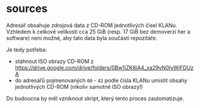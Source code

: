 # sources

Adresář obsahuje zdrojová data z CD-ROM jednotlivých čísel KLANu. Vzhledem k celkové velikosti cca 25 GiB (resp. 17 GiB bez demoverzí her a software) není možné, aby tato data byla součástí repozitáře.

Je tedy potřeba:

* stáhnout ISO obrazy CD-ROM z https://drive.google.com/drive/folders/0Bw1iZK6iA4_xa29vN0IyWjFDUzA
* do adresářů pojmenovaných `00` - `42` podle čísla KLANu umístit obsahy jednotlivých CD-ROM (nikoliv samotné ISO obrazy!)

Do budoucna by měl vzniknout skript, který tento proces zautomatizuje.
